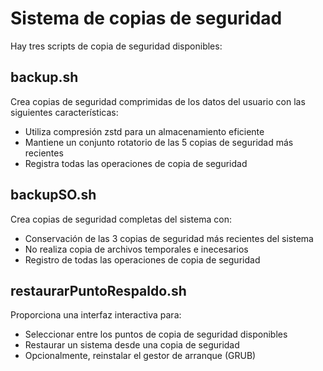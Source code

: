 # Sistema de copias de seguridad

Hay tres scripts de copia de seguridad disponibles:

## backup.sh

Crea copias de seguridad comprimidas de los datos del usuario con las siguientes características:

- Utiliza compresión zstd para un almacenamiento eficiente
- Mantiene un conjunto rotatorio de las 5 copias de seguridad más recientes
- Registra todas las operaciones de copia de seguridad

## backupSO.sh

Crea copias de seguridad completas del sistema con:

- Conservación de las 3 copias de seguridad más recientes del sistema
- No realiza copia de archivos temporales e inecesarios
- Registro de todas las operaciones de copia de seguridad

## restaurarPuntoRespaldo.sh

Proporciona una interfaz interactiva para:

- Seleccionar entre los puntos de copia de seguridad disponibles
- Restaurar un sistema desde una copia de seguridad
- Opcionalmente, reinstalar el gestor de arranque (GRUB)
